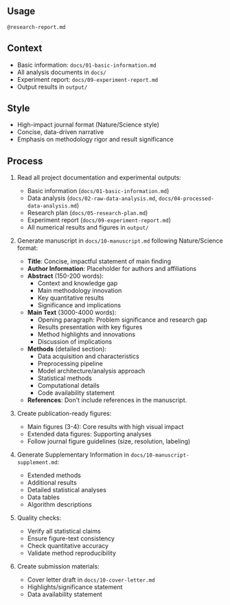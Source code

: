 ## Usage

`@research-report.md`

## Context

- Basic information: `docs/01-basic-information.md`
- All analysis documents in `docs/`
- Experiment report: `docs/09-experiment-report.md`
- Output results in `output/`

## Style

- High-impact journal format (Nature/Science style)
- Concise, data-driven narrative
- Emphasis on methodology rigor and result significance

## Process

1. Read all project documentation and experimental outputs:
   - Basic information (`docs/01-basic-information.md`)
   - Data analysis (`docs/02-raw-data-analysis.md`, `docs/04-processed-data-analysis.md`)
   - Research plan (`docs/05-research-plan.md`)
   - Experiment report (`docs/09-experiment-report.md`)
   - All numerical results and figures in `output/`

2. Generate manuscript in `docs/10-manuscript.md` following Nature/Science format:
   - **Title**: Concise, impactful statement of main finding
   - **Author Information**: Placeholder for authors and affiliations
   - **Abstract** (150-200 words):
     - Context and knowledge gap
     - Main methodology innovation
     - Key quantitative results
     - Significance and implications
   - **Main Text** (3000-4000 words):
     - Opening paragraph: Problem significance and research gap
     - Results presentation with key figures
     - Method highlights and innovations
     - Discussion of implications
   - **Methods** (detailed section):
     - Data acquisition and characteristics
     - Preprocessing pipeline
     - Model architecture/analysis approach
     - Statistical methods
     - Computational details
     - Code availability statement
   - **References**: Don't include references in the manuscript.

3. Create publication-ready figures:
   - Main figures (3-4): Core results with high visual impact
   - Extended data figures: Supporting analyses
   - Follow journal figure guidelines (size, resolution, labeling)

4. Generate Supplementary Information in `docs/10-manuscript-supplement.md`:
   - Extended methods
   - Additional results
   - Detailed statistical analyses
   - Data tables
   - Algorithm descriptions

5. Quality checks:
   - Verify all statistical claims
   - Ensure figure-text consistency
   - Check quantitative accuracy
   - Validate method reproducibility

6. Create submission materials:
   - Cover letter draft in `docs/10-cover-letter.md`
   - Highlights/significance statement
   - Data availability statement